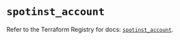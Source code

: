 # `spotinst_account`

Refer to the Terraform Registry for docs: [`spotinst_account`](https://registry.terraform.io/providers/spotinst/spotinst/1.200.0/docs/resources/account).

